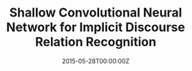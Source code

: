 ---
title: "Shallow Convolutional Neural Network for Implicit Discourse Relation Recognition"
authors:
- Biao Zhang
- Jinsong Su
- Deyi Xiong
- Yaojie Lu
- Hong Duan
- Junfeng Yao
author_notes:
- 
- "通讯作者"
- 
- 
- 
- 
date: "2015-05-28T00:00:00Z"
publishDate: "2025-05-28T13:12:32+00:00"
publication_types: [direction1]
publication: "**In Proc. of EMNLP 2015**. short paper"
---